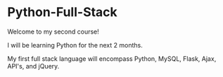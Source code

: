 # Python-Full-Stack

Welcome to my second course! 

I will be learning Python for the next 2 months.

My first full stack language will encompass Python, MySQL, Flask, Ajax, API's, and jQuery.

